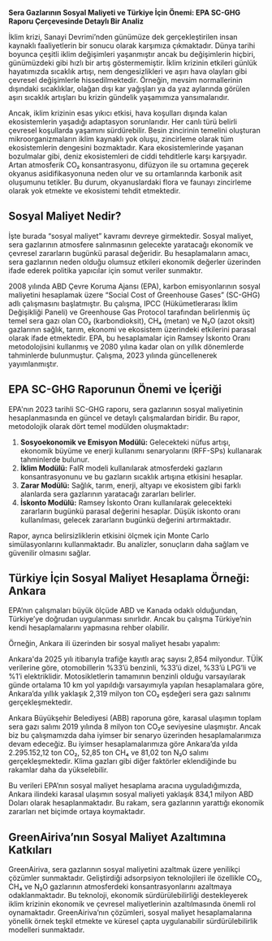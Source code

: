 
**Sera Gazlarının Sosyal Maliyeti ve Türkiye İçin Önemi: EPA SC-GHG Raporu Çerçevesinde Detaylı Bir Analiz**


İklim krizi, Sanayi Devrimi’nden günümüze dek gerçekleştirilen insan kaynaklı faaliyetlerin bir sonucu olarak karşımıza çıkmaktadır. Dünya tarihi boyunca çeşitli iklim değişimleri yaşanmıştır ancak bu değişimlerin hiçbiri, günümüzdeki gibi hızlı bir artış göstermemiştir. İklim krizinin etkileri günlük hayatımızda sıcaklık artışı, nem dengesizlikleri ve aşırı hava olayları gibi çevresel değişimlerle hissedilmektedir. Örneğin, mevsim normallerinin dışındaki sıcaklıklar, olağan dışı kar yağışları ya da yaz aylarında görülen aşırı sıcaklık artışları bu krizin gündelik yaşamımıza yansımalarıdır.

Ancak, iklim krizinin esas yıkıcı etkisi, hava koşulları dışında kalan ekosistemlerin yaşadığı adaptasyon sorunlarıdır. Her canlı türü belirli çevresel koşullarda yaşamını sürdürebilir. Besin zincirinin temelini oluşturan mikroorganizmaların iklim kaynaklı yok oluşu, zincirleme olarak tüm ekosistemlerin dengesini bozmaktadır. Kara ekosistemlerinde yaşanan bozulmalar gibi, deniz ekosistemleri de ciddi tehditlerle karşı karşıyadır. Artan atmosferik CO₂ konsantrasyonu, difüzyon ile su ortamına geçerek okyanus asidifikasyonuna neden olur ve su ortamlarında karbonik asit oluşumunu tetikler. Bu durum, okyanuslardaki flora ve faunayı zincirleme olarak yok etmekte ve ekosistemi tehdit etmektedir.

## Sosyal Maliyet Nedir?

İşte burada “sosyal maliyet” kavramı devreye girmektedir. Sosyal maliyet, sera gazlarının atmosfere salınmasının gelecekte yaratacağı ekonomik ve çevresel zararların bugünkü parasal değeridir. Bu hesaplamaların amacı, sera gazlarının neden olduğu olumsuz etkileri ekonomik değerler üzerinden ifade ederek politika yapıcılar için somut veriler sunmaktır.

2008 yılında ABD Çevre Koruma Ajansı (EPA), karbon emisyonlarının sosyal maliyetini hesaplamak üzere “Social Cost of Greenhouse Gases” (SC-GHG) adlı çalışmasını başlatmıştır. Bu çalışma, IPCC (Hükümetlerarası İklim Değişikliği Paneli) ve Greenhouse Gas Protocol tarafından belirlenmiş üç temel sera gazı olan CO₂ (karbondioksit), CH₄ (metan) ve N₂O (azot oksit) gazlarının sağlık, tarım, ekonomi ve ekosistem üzerindeki etkilerini parasal olarak ifade etmektedir. EPA, bu hesaplamalar için Ramsey İskonto Oranı metodolojisini kullanmış ve 2080 yılına kadar olan on yıllık dönemlerde tahminlerde bulunmuştur. Çalışma, 2023 yılında güncellenerek yayımlanmıştır.

## EPA SC-GHG Raporunun Önemi ve İçeriği

EPA'nın 2023 tarihli SC-GHG raporu, sera gazlarının sosyal maliyetinin hesaplanmasında en güncel ve detaylı çalışmalardan biridir. Bu rapor, metodolojik olarak dört temel modülden oluşmaktadır:

1. **Sosyoekonomik ve Emisyon Modülü:** Gelecekteki nüfus artışı, ekonomik büyüme ve enerji kullanımı senaryolarını (RFF-SPs) kullanarak tahminlerde bulunur.
2. **İklim Modülü:** FaIR modeli kullanılarak atmosferdeki gazların konsantrasyonunu ve bu gazların sıcaklık artışına etkisini hesaplar.
3. **Zarar Modülü:** Sağlık, tarım, enerji, altyapı ve ekosistem gibi farklı alanlarda sera gazlarının yaratacağı zararları belirler.
4. **İskonto Modülü:** Ramsey İskonto Oranı kullanılarak gelecekteki zararların bugünkü parasal değerini hesaplar. Düşük iskonto oranı kullanılması, gelecek zararların bugünkü değerini artırmaktadır.

Rapor, ayrıca belirsizliklerin etkisini ölçmek için Monte Carlo simülasyonlarını kullanmaktadır. Bu analizler, sonuçların daha sağlam ve güvenilir olmasını sağlar.

## Türkiye İçin Sosyal Maliyet Hesaplama Örneği: Ankara

EPA’nın çalışmaları büyük ölçüde ABD ve Kanada odaklı olduğundan, Türkiye’ye doğrudan uygulanması sınırlıdır. Ancak bu çalışma Türkiye’nin kendi hesaplamalarını yapmasına rehber olabilir.

Örneğin, Ankara ili üzerinden bir sosyal maliyet hesabı yapalım:

Ankara'da 2025 yılı itibarıyla trafiğe kayıtlı araç sayısı 2,854 milyondur. TÜİK verilerine göre, otomobillerin %33’ü benzinli, %33’ü dizel, %33’ü LPG’li ve %1’i elektriklidir. Motosikletlerin tamamının benzinli olduğu varsayılarak günde ortalama 10 km yol yapıldığı varsayımıyla yapılan hesaplamalara göre, Ankara’da yıllık yaklaşık 2,319 milyon ton CO₂ eşdeğeri sera gazı salınımı gerçekleşmektedir.

Ankara Büyükşehir Belediyesi (ABB) raporuna göre, karasal ulaşımın toplam sera gazı salımı 2019 yılında 8 milyon ton CO₂e seviyesine ulaşmıştır. Ancak biz bu çalışmamızda daha iyimser bir senaryo üzerinden hesaplamalarımıza devam edeceğiz. Bu iyimser hesaplamalarımıza göre Ankara’da yılda 2.295.152,12 ton CO₂, 52,85 ton CH₄ ve 81,02 ton N₂O salımı gerçekleşmektedir. Klima gazları gibi diğer faktörler eklendiğinde bu rakamlar daha da yükselebilir.

Bu verileri EPA’nın sosyal maliyet hesaplama aracına uyguladığımızda, Ankara ilindeki karasal ulaşımın sosyal maliyeti yaklaşık 834,1 milyon ABD Doları olarak hesaplanmaktadır. Bu rakam, sera gazlarının yarattığı ekonomik zararları net biçimde ortaya koymaktadır.

## GreenAiriva’nın Sosyal Maliyet Azaltımına Katkıları

GreenAiriva, sera gazlarının sosyal maliyetini azaltmak üzere yenilikçi çözümler sunmaktadır. Geliştirdiği adsorpsiyon teknolojileri ile özellikle CO₂, CH₄ ve N₂O gazlarının atmosferdeki konsantrasyonlarını azaltmaya odaklanmaktadır. Bu teknoloji, ekonomik sürdürülebilirliği destekleyerek iklim krizinin ekonomik ve çevresel maliyetlerinin azaltılmasında önemli rol oynamaktadır. GreenAiriva’nın çözümleri, sosyal maliyet hesaplamalarına yönelik örnek teşkil etmekte ve küresel çapta uygulanabilir sürdürülebilirlik modelleri sunmaktadır.
